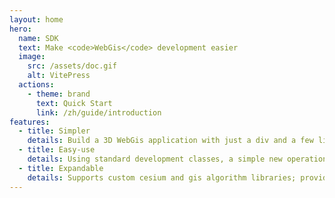 ```yaml
---
layout: home
hero:
  name: SDK
  text: Make <code>WebGis</code> development easier
  image:
    src: /assets/doc.gif
    alt: VitePress
  actions:
    - theme: brand
      text: Quick Start
      link: /zh/guide/introduction
features: 
  - title: Simpler
    details: Build a 3D WebGis application with just a div and a few lines of code!
  - title: Easy-use
    details: Using standard development classes, a simple new operation can be used to get the scene elements
  - title: Expandable
    details: Supports custom cesium and gis algorithm libraries; provides base classes and element lifecycle hooks
---
```

